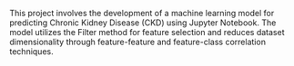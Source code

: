 This project involves the development of a machine learning model for predicting Chronic Kidney Disease (CKD) using Jupyter Notebook. The model utilizes the Filter method for feature selection and reduces dataset dimensionality through feature-feature and feature-class correlation techniques. 
